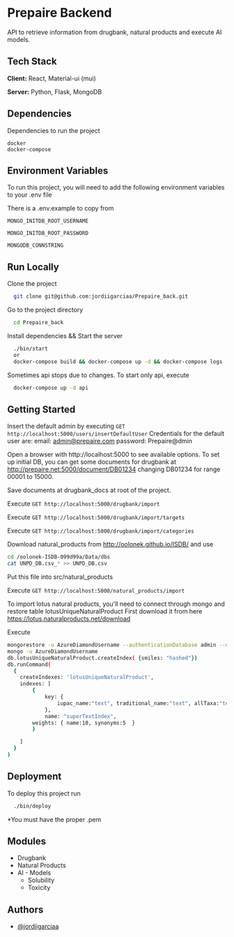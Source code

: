 
# Prepaire Backend

API to retrieve information from drugbank, natural products
and execute AI models.


## Tech Stack

**Client:** React, Material-ui (mui)

**Server:** Python, Flask, MongoDB


## Dependencies

Dependencies to run the project

```
docker
docker-compose
```

## Environment Variables

To run this project, you will need to add the following environment variables to your .env file

There is a .env.example to copy from


`MONGO_INITDB_ROOT_USERNAME`

`MONGO_INITDB_ROOT_PASSWORD`

`MONGODB_CONNSTRING`


## Run Locally

Clone the project

```bash
  git clone git@github.com:jordiigarciaa/Prepaire_back.git
```

Go to the project directory

```bash
  cd Prepaire_back
```

Install dependencies && Start the server

```bash
  ./bin/start
  or
  docker-compose build && docker-compose up -d && docker-compose logs -f  
```

Sometimes api stops due to changes. To start only api, execute
```bash
  docker-compose up -d api
```


## Getting Started

Insert the default admin by executing ```GET http://localhost:5000/users/insertDefaultUser```
Credentials for the default user are:
email: admin@prepaire.com
password: Prepaire@dmin

Open a browser with http://localhost:5000 to see available options.
To set up initial DB, you can get some documents for drugbank at http://prepaire.net:5000/document/DB01234
changing DB01234 for range 00001 to 15000.

Save documents at drugbank_docs at root of the project.

Execute ```GET http://localhost:5000/drugbank/import```

Execute ```GET http://localhost:5000/drugbank/import/targets```

Execute ```GET http://localhost:5000/drugbank/import/categories```

Download natural_products from http://oolonek.github.io/ISDB/ and use 
```bash
cd /oolonek-ISDB-099d99a/Data/dbs 
cat UNPD_DB.csv_* >> UNPD_DB.csv
```
Put this file into src/natural_products

Execute ```GET http://localhost:5000/natural_products/import```

To import lotus natural products, you'll need to connect through mongo and restore table lotusUniqueNaturalProduct
First download it from here https://lotus.naturalproducts.net/download

Execute 
```bash
mongorestore -u AzureDiamondUsername --authenticationDatabase admin --db drugbank --collection lotusUniqueNaturalProduct --noIndexRestore lotusUniqueNaturalProduct.bson
mongo -u AzureDiamondUsername
db.lotusUniqueNaturalProduct.createIndex( {smiles: "hashed"})
db.runCommand(
  {
    createIndexes: 'lotusUniqueNaturalProduct',
    indexes: [
        {
            key: {
                iupac_name:"text", traditional_name:"text", allTaxa:"text"
            },
            name: "superTextIndex",
	    weights: { name:10, synonyms:5  }
        }

    ]
  }
)
```
## Deployment

To deploy this project run

```bash
  ./bin/deploy
```

*You must have the proper .pem


## Modules

- Drugbank
- Natural Products
- AI - Models
  - Solubility
  - Toxicity


## Authors

- [@jordiigarciaa](https://www.github.com/jordiigarciaa)

